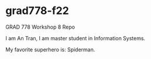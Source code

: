 # grad778-f22
GRAD 778 Workshop 8 Repo

I am An Tran, I am master student in Information Systems.

My favorite superhero is: Spiderman.
